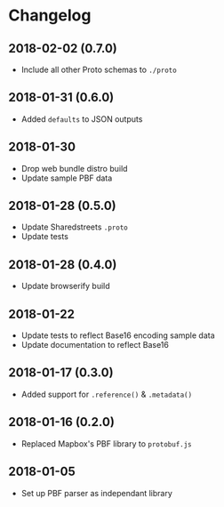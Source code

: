 # Changelog

## 2018-02-02 (0.7.0)

- Include all other Proto schemas to `./proto`

## 2018-01-31 (0.6.0)

- Added `defaults` to JSON outputs

## 2018-01-30

- Drop web bundle distro build
- Update sample PBF data

## 2018-01-28 (0.5.0)

- Update Sharedstreets `.proto`
- Update tests

## 2018-01-28 (0.4.0)

- Update browserify build

## 2018-01-22

- Update tests to reflect Base16 encoding sample data
- Update documentation to reflect Base16

## 2018-01-17 (0.3.0)

- Added support for `.reference()` & `.metadata()`

## 2018-01-16 (0.2.0)

- Replaced Mapbox's PBF library to `protobuf.js`

## 2018-01-05

- Set up PBF parser as independant library